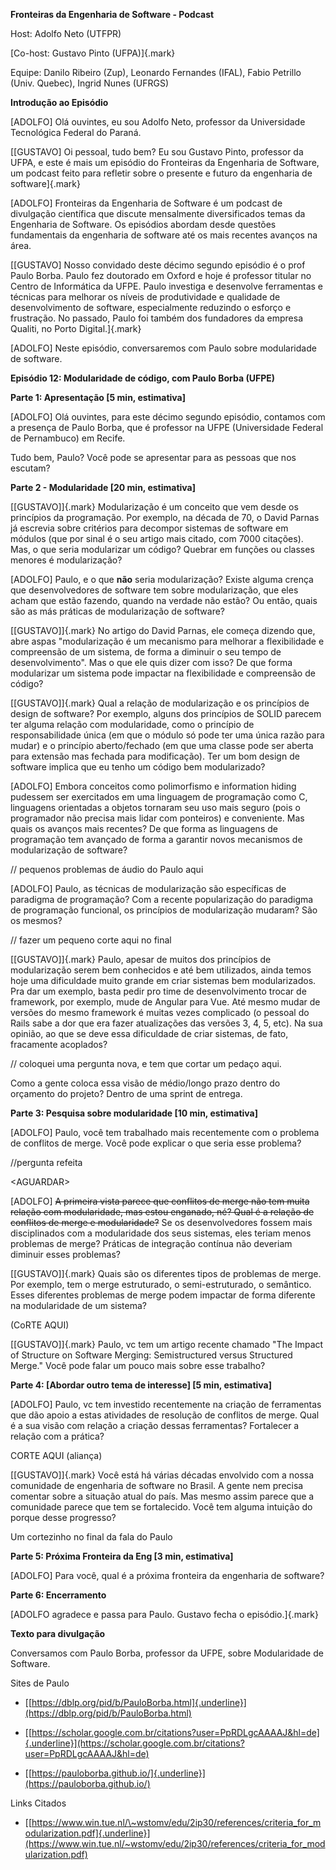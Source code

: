 **Fronteiras da Engenharia de Software - Podcast**

Host: Adolfo Neto (UTFPR)

[Co-host: Gustavo Pinto (UFPA)]{.mark}

Equipe: Danilo Ribeiro (Zup), Leonardo Fernandes (IFAL), Fabio Petrillo
(Univ. Quebec), Ingrid Nunes (UFRGS)

**Introdução ao Episódio**

\[ADOLFO\] Olá ouvintes, eu sou Adolfo Neto, professor da Universidade
Tecnológica Federal do Paraná.

[\[GUSTAVO\] Oi pessoal, tudo bem? Eu sou Gustavo Pinto, professor da
UFPA, e este é mais um episódio do Fronteiras da Engenharia de Software,
um podcast feito para refletir sobre o presente e futuro da engenharia
de software]{.mark}

\[ADOLFO\] Fronteiras da Engenharia de Software é um podcast de
divulgação científica que discute mensalmente diversificados temas da
Engenharia de Software. Os episódios abordam desde questões fundamentais
da engenharia de software até os mais recentes avanços na área.

[\[GUSTAVO\] Nosso convidado deste décimo segundo episódio é o prof
Paulo Borba. Paulo fez doutorado em Oxford e hoje é professor titular no
Centro de Informática da UFPE. Paulo investiga e desenvolve ferramentas
e técnicas para melhorar os níveis de produtividade e qualidade de
desenvolvimento de software, especialmente reduzindo o esforço e
frustração. No passado, Paulo foi também dos fundadores da empresa
Qualiti, no Porto Digital.]{.mark}

\[ADOLFO\] Neste episódio, conversaremos com Paulo sobre modularidade de
software.

**Episódio 12: Modularidade de código, com Paulo Borba (UFPE)**

**Parte 1: Apresentação \[5 min, estimativa\]**

\[ADOLFO\] Olá ouvintes, para este décimo segundo episódio, contamos com
a presença de Paulo Borba, que é professor na UFPE (Universidade Federal
de Pernambuco) em Recife.

Tudo bem, Paulo? Você pode se apresentar para as pessoas que nos
escutam?

**Parte 2 - Modularidade \[20 min, estimativa\]**

[\[GUSTAVO\]]{.mark} Modularização é um conceito que vem desde os
princípios da programação. Por exemplo, na década de 70, o David Parnas
já escrevia sobre critérios para decompor sistemas de software em
módulos (que por sinal é o seu artigo mais citado, com 7000 citações).
Mas, o que seria modularizar um código? Quebrar em funções ou classes
menores é modularização?

\[ADOLFO\] Paulo, e o que **não** seria modularização? Existe alguma
crença que desenvolvedores de software tem sobre modularização, que eles
acham que estão fazendo, quando na verdade não estão? Ou então, quais
são as más práticas de modularização de software?

[\[GUSTAVO\]]{.mark} No artigo do David Parnas, ele começa dizendo que,
abre aspas "modularização é um mecanismo para melhorar a flexibilidade e
compreensão de um sistema, de forma a diminuir o seu tempo de
desenvolvimento". Mas o que ele quis dizer com isso? De que forma
modularizar um sistema pode impactar na flexibilidade e compreensão de
código?

[\[GUSTAVO\]]{.mark} Qual a relação de modularização e os princípios de
design de software? Por exemplo, alguns dos princípios de SOLID parecem
ter alguma relação com modularidade, como o princípio de
responsabilidade única (em que o módulo só pode ter uma única razão para
mudar) e o princípio aberto/fechado (em que uma classe pode ser aberta
para extensão mas fechada para modificação). Ter um bom design de
software implica que eu tenho um código bem modularizado?

\[ADOLFO\] Embora conceitos como polimorfismo e information hiding
pudessem ser exercitados em uma linguagem de programação como C,
linguagens orientadas a objetos tornaram seu uso mais seguro (pois o
programador não precisa mais lidar com ponteiros) e conveniente. Mas
quais os avanços mais recentes? De que forma as linguagens de
programação tem avançado de forma a garantir novos mecanismos de
modularização de software?

// pequenos problemas de áudio do Paulo aqui

\[ADOLFO\] Paulo, as técnicas de modularização são específicas de
paradigma de programação? Com a recente popularização do paradigma de
programação funcional, os princípios de modularização mudaram? São os
mesmos?

// fazer um pequeno corte aqui no final

[\[GUSTAVO\]]{.mark} Paulo, apesar de muitos dos princípios de
modularização serem bem conhecidos e até bem utilizados, ainda temos
hoje uma dificuldade muito grande em criar sistemas bem modularizados.
Pra dar um exemplo, basta pedir pro time de desenvolvimento trocar de
framework, por exemplo, mude de Angular para Vue. Até mesmo mudar de
versões do mesmo framework é muitas vezes complicado (o pessoal do Rails
sabe a dor que era fazer atualizações das versões 3, 4, 5, etc). Na sua
opinião, ao que se deve essa dificuldade de criar sistemas, de fato,
fracamente acoplados?

// coloquei uma pergunta nova, e tem que cortar um pedaço aqui.

Como a gente coloca essa visão de médio/longo prazo dentro do orçamento
do projeto? Dentro de uma sprint de entrega.

**Parte 3: Pesquisa sobre modularidade \[10 min, estimativa\]**

\[ADOLFO\] Paulo, você tem trabalhado mais recentemente com o problema
de conflitos de merge. Você pode explicar o que seria esse problema?

//pergunta refeita

\<AGUARDAR\>

\[ADOLFO\] ~~A primeira vista parece que conflitos de merge não tem
muita relação com modularidade, mas estou enganado, né? Qual é a relação
de conflitos de merge e modularidade?~~ Se os desenvolvedores fossem
mais disciplinados com a modularidade dos seus sistemas, eles teriam
menos problemas de merge? Práticas de integração contínua não deveriam
diminuir esses problemas?

[\[GUSTAVO\]]{.mark} Quais são os diferentes tipos de problemas de
merge. Por exemplo, tem o merge estruturado, o semi-estruturado, o
semântico. Esses diferentes problemas de merge podem impactar de forma
diferente na modularidade de um sistema?

(CoRTE AQUI)

[\[GUSTAVO\]]{.mark} Paulo, vc tem um artigo recente chamado \"The
Impact of Structure on Software Merging: Semistructured versus
Structured Merge." Você pode falar um pouco mais sobre esse trabalho?

**Parte 4: \[Abordar outro tema de interesse\] \[5 min, estimativa\]**

\[ADOLFO\] Paulo, vc tem investido recentemente na criação de
ferramentas que dão apoio a estas atividades de resolução de conflitos
de merge. Qual é a sua visão com relação a criação dessas ferramentas?
Fortalecer a relação com a prática?

CORTE AQUI (aliança)

[\[GUSTAVO\]]{.mark} Você está há várias décadas envolvido com a nossa
comunidade de engenharia de software no Brasil. A gente nem precisa
comentar sobre a situação atual do país. Mas mesmo assim parece que a
comunidade parece que tem se fortalecido. Você tem alguma intuição do
porque desse progresso?

Um cortezinho no final da fala do Paulo

**Parte 5: Próxima Fronteira da Eng \[3 min, estimativa\]**

\[ADOLFO\] Para você, qual é a próxima fronteira da engenharia de
software?

**Parte 6: Encerramento**

[ADOLFO agradece e passa para Paulo. Gustavo fecha o episódio.]{.mark}

**Texto para divulgação**

Conversamos com Paulo Borba, professor da UFPE, sobre Modularidade de
Software.

Sites de Paulo

-   [[https://dblp.org/pid/b/PauloBorba.html]{.underline}](https://dblp.org/pid/b/PauloBorba.html)

-   [[https://scholar.google.com.br/citations?user=PpRDLgcAAAAJ&hl=de]{.underline}](https://scholar.google.com.br/citations?user=PpRDLgcAAAAJ&hl=de)

-   [[https://pauloborba.github.io/]{.underline}](https://pauloborba.github.io/)

Links Citados

-   [[https://www.win.tue.nl/\~wstomv/edu/2ip30/references/criteria_for_modularization.pdf]{.underline}](https://www.win.tue.nl/~wstomv/edu/2ip30/references/criteria_for_modularization.pdf)
